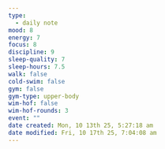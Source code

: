 ```yaml
---
type:
  - daily note
mood: 8
energy: 7
focus: 8
discipline: 9
sleep-quality: 7
sleep-hours: 7.5
walk: false
cold-swim: false
gym: false
gym-type: upper-body
wim-hof: false
wim-hof-rounds: 3
event: ""
date created: Mon, 10 13th 25, 5:27:18 am
date modified: Fri, 10 17th 25, 7:04:08 am
---
```

